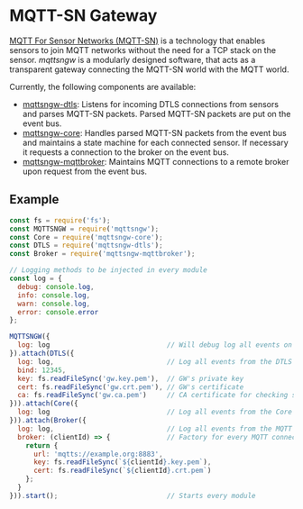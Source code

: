 # MQTT-SN Gateway

[MQTT For Sensor Networks (MQTT-SN)](http://mqtt.org/new/wp-content/uploads/2009/06/MQTT-SN_spec_v1.2.pdf) is a technology that enables sensors to join MQTT networks without the need for a TCP stack on the sensor. *mqttsngw* is a modularly designed software, that acts as a transparent gateway connecting the MQTT-SN world with the MQTT world.

Currently, the following components are available:
 - [mqttsngw-dtls](https://github.com/jue89/node-mqttsngw-dtls): Listens for incoming DTLS connections from sensors and parses MQTT-SN packets. Parsed MQTT-SN packets are put on the event bus.
 - [mqttsngw-core](https://github.com/jue89/node-mqttsngw-core): Handles parsed MQTT-SN packets from the event bus and maintains a state machine for each connected sensor. If necessary it requests a connection to the broker on the event bus.
 - [mqttsngw-mqttbroker](https://github.com/jue89/node-mqttsngw-mqttbroker): Maintains MQTT connections to a remote broker upon request from the event bus.

## Example

```js
const fs = require('fs');
const MQTTSNGW = require('mqttsngw');
const Core = require('mqttsngw-core');
const DTLS = require('mqttsngw-dtls');
const Broker = require('mqttsngw-mqttbroker');

// Logging methods to be injected in every module
const log = {
  debug: console.log,
  info: console.log,
  warn: console.log,
  error: console.error
};

MQTTSNGW({
  log: log                             // Will debug log all events on the event bus
}).attach(DTLS({
  log: log,                            // Log all events from the DTLS module
  bind: 12345,
  key: fs.readFileSync('gw.key.pem'),  // GW's private key
  cert: fs.readFileSync('gw.crt.pem'), // GW's certificate
  ca: fs.readFileSync('gw.ca.pem')     // CA certificate for checking sensor certificates
})).attach(Core({
  log: log                             // Log all events from the Core module
})).attach(Broker({
  log: log,                            // Log all events from the MQTT broker module
  broker: (clientId) => {              // Factory for every MQTT connection
    return {
      url: 'mqtts://example.org:8883',
      key: fs.readFileSync(`${clientId}.key.pem`),
      cert: fs.readFileSync(`${clientId}.crt.pem`)
    };
  }
})).start();                           // Starts every module
```
